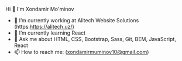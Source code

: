  Hi 👋 I'm Xondamir Mo'minov

- 🔭 I’m currently working at Alitech Website Solutions (https:https://alitech.uz/)
- 🌱 I’m currently learning React
- 💬 Ask me about HTML, CSS, Bootstrap, Sass, Git, BEM, JavaScript, React
- 📫 How to reach me: (xondamirmuminov10@gmail.com)

